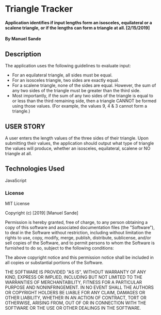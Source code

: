 # Triangle Tracker
#### Application identifies if input lengths form an isosceles, equilateral or a scalene triangle, or if the lengths can form a triangle at all. [2/15/2019]
#### By **Manuel Sande**
## Description
The application uses the following guidelines to evaluate input:
* For an equilateral triangle, all sides must be equal.
* For an isosceles triangle, two sides are exactly equal.
* For a scalene triangle, none of the sides are equal. However, the sum of any
two sides of the triangle must be greater than the third side.
* Most importantly, if the sum of any two sides of the triangle is equal to or
less than the third remaining side, then a triangle CANNOT be formed using those
values. (For example, the values 9, 4 & 3 cannot form a triangle.)

## USER STORY
A user enters the length values of the three sides of their triangle.
Upon submitting their values, the application should output what type of triangle
the values will produce, whether an isosceles, equilateral, scalene or NO triangle
at all.
## Technologies Used
JavaScript
### License
MIT License

Copyright (c) [2019] [Manuel Sande]

Permission is hereby granted, free of charge, to any person obtaining a copy
of this software and associated documentation files (the "Software"), to deal
in the Software without restriction, including without limitation the rights
to use, copy, modify, merge, publish, distribute, sublicense, and/or sell
copies of the Software, and to permit persons to whom the Software is
furnished to do so, subject to the following conditions:

The above copyright notice and this permission notice shall be included in all
copies or substantial portions of the Software.

THE SOFTWARE IS PROVIDED "AS IS", WITHOUT WARRANTY OF ANY KIND, EXPRESS OR
IMPLIED, INCLUDING BUT NOT LIMITED TO THE WARRANTIES OF MERCHANTABILITY,
FITNESS FOR A PARTICULAR PURPOSE AND NONINFRINGEMENT. IN NO EVENT SHALL THE
AUTHORS OR COPYRIGHT HOLDERS BE LIABLE FOR ANY CLAIM, DAMAGES OR OTHER
LIABILITY, WHETHER IN AN ACTION OF CONTRACT, TORT OR OTHERWISE, ARISING FROM,
OUT OF OR IN CONNECTION WITH THE SOFTWARE OR THE USE OR OTHER DEALINGS IN THE
SOFTWARE.
